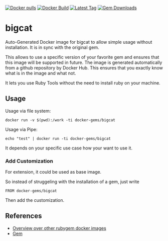 [![Docker pulls](https://img.shields.io/docker/pulls/rubygem/bigcat.svg)](https://hub.docker.com/r/rubygem/bigcat/)
[![Docker Build](https://img.shields.io/docker/automated/rubygem/bigcat.svg)](https://hub.docker.com/r/rubygem/bigcat/)
[![Latest Tag](https://img.shields.io/github/tag/docker-rubygem/bigcat.svg)](https://hub.docker.com/r/rubygem/bigcat/)
[![Gem Downloads](https://img.shields.io/gem/dt/bigcat.svg)](https://rubygems.org/gems/bigcat/)
# bigcat

Auto-Generated Docker image for bigcat to allow simple usage without installation.
It is in sync with the original gem.

This allows to use a specific version of your favorite gem and ensures that this image will be supported in future.
The image is generated automatically from a github repository by Docker Hub.
This ensures that you exactly know what is in the image and what not.

It lets you use Ruby Tools without the need to install ruby on your machine.

## Usage

Usage via file system:

`docker run -v $(pwd):/work -ti docker-gems/bigcat`

Usage via Pipe:

`echo "test" | docker run -ti docker-gems/bigcat`

It depends on your specific use case how your want to use it.

### Add Customization

For extension, it could be used as base image.

So instead of struggeling with the installation of a gem, just write

`FROM docker-gems/bigcat`

Then add the customization.

## References

 - [Overview over other rubygem docker images](https://github.com/thinkbot/docker-rubygem)
 - [Gem](https://rubygems.org/gems/bigcat/)
